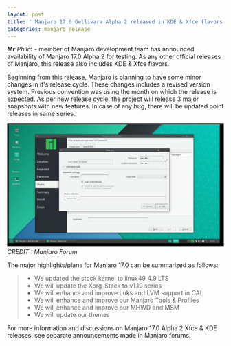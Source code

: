 ```yaml
---
layout: post
title: ' Manjaro 17.0 Gellivara Alpha 2 released in KDE & Xfce flavors '
categories: manjaro release
---
```


**Mr** *Philm* - member of Manjaro development team has announced availability of Manjaro 17.0 Alpha 2 
for testing. As any other official releases of Manjaro, this release also includes KDE & Xfce flavors.

Beginning from this release, Manjaro is planning to have some minor changes in it's release cycle. 
These changes includes a revised version system. Previous convention was using the month on which 
the release is expected. As per new release cycle, the project will release 3 major snapshots with 
new features. In case of any bug, there will be updated point releases in same series.

![Manjaro 17.0 Xfce Preview](/assets/images/post-images/manjaro-xfce.jpg)
*CREDIT : Manjaro Forum*

The major highlights/plans for Manjaro 17.0 can be summarized as follows:
<blockquote>
<ul>
      <li>  We updated the stock kernel to linux49 4.9 LTS</li>
    <li>    We will update the Xorg-Stack to v1.19 series</li>
    <li>    We will enhance and improve Luks and LVM support in CAL</li>
    <li>    We will enhance and improve our Manjaro Tools & Profiles</li>
  <li>      We will enhance and improve our MHWD and MSM</li>
   <li>     We will update our themes</li>
        </ul>
</blockquote>

For more information and discussions on Manjaro 17.0 Alpha 2 Xfce & KDE releases, see separate announcements made in Manjaro forums. 
